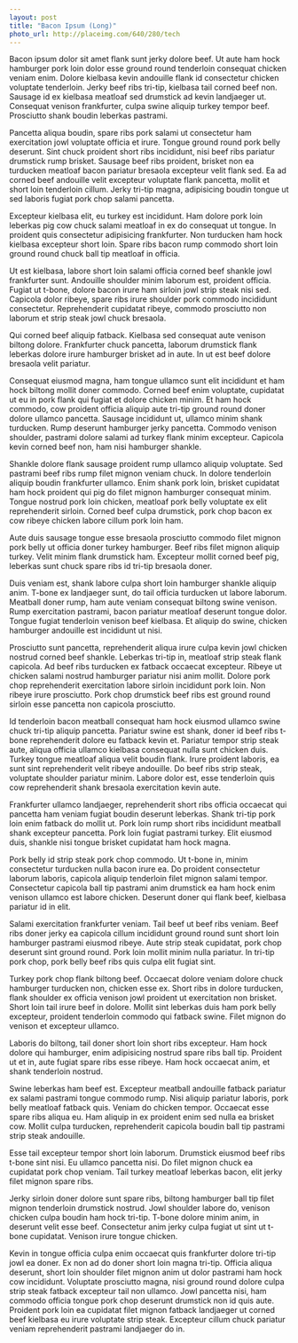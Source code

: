 ```yaml
---
layout: post
title: "Bacon Ipsum (Long)"
photo_url: http://placeimg.com/640/280/tech
---
```


Bacon ipsum dolor sit amet flank sunt jerky dolore beef. Ut aute ham hock hamburger pork loin dolor esse ground round tenderloin consequat chicken veniam enim. Dolore kielbasa kevin andouille flank id consectetur chicken voluptate tenderloin. Jerky beef ribs tri-tip, kielbasa tail corned beef non. Sausage id ex kielbasa meatloaf sed drumstick ad kevin landjaeger ut. Consequat venison frankfurter, culpa swine aliquip turkey tempor beef. Prosciutto shank boudin leberkas pastrami.

Pancetta aliqua boudin, spare ribs pork salami ut consectetur ham exercitation jowl voluptate officia et irure. Tongue ground round pork belly deserunt. Sint chuck proident short ribs incididunt, nisi beef ribs pariatur drumstick rump brisket. Sausage beef ribs proident, brisket non ea turducken meatloaf bacon pariatur bresaola excepteur velit flank sed. Ea ad corned beef andouille velit excepteur voluptate flank pancetta, mollit et short loin tenderloin cillum. Jerky tri-tip magna, adipisicing boudin tongue ut sed laboris fugiat pork chop salami pancetta.

Excepteur kielbasa elit, eu turkey est incididunt. Ham dolore pork loin leberkas pig cow chuck salami meatloaf in ex do consequat ut tongue. In proident quis consectetur adipisicing frankfurter. Non turducken ham hock kielbasa excepteur short loin. Spare ribs bacon rump commodo short loin ground round chuck ball tip meatloaf in officia.

Ut est kielbasa, labore short loin salami officia corned beef shankle jowl frankfurter sunt. Andouille shoulder minim laborum est, proident officia. Fugiat ut t-bone, dolore bacon irure ham sirloin jowl strip steak nisi sed. Capicola dolor ribeye, spare ribs irure shoulder pork commodo incididunt consectetur. Reprehenderit cupidatat ribeye, commodo prosciutto non laborum et strip steak jowl chuck bresaola.

Qui corned beef aliquip fatback. Kielbasa sed consequat aute venison biltong dolore. Frankfurter chuck pancetta, laborum drumstick flank leberkas dolore irure hamburger brisket ad in aute. In ut est beef dolore bresaola velit pariatur.

Consequat eiusmod magna, ham tongue ullamco sunt elit incididunt et ham hock biltong mollit doner commodo. Corned beef enim voluptate, cupidatat ut eu in pork flank qui fugiat et dolore chicken minim. Et ham hock commodo, cow proident officia aliquip aute tri-tip ground round doner dolore ullamco pancetta. Sausage incididunt ut, ullamco minim shank turducken. Rump deserunt hamburger jerky pancetta. Commodo venison shoulder, pastrami dolore salami ad turkey flank minim excepteur. Capicola kevin corned beef non, ham nisi hamburger shankle.

Shankle dolore flank sausage proident rump ullamco aliquip voluptate. Sed pastrami beef ribs rump filet mignon veniam chuck. In dolore tenderloin aliquip boudin frankfurter ullamco. Enim shank pork loin, brisket cupidatat ham hock proident qui pig do filet mignon hamburger consequat minim. Tongue nostrud pork loin chicken, meatloaf pork belly voluptate ex elit reprehenderit sirloin. Corned beef culpa drumstick, pork chop bacon ex cow ribeye chicken labore cillum pork loin ham.

Aute duis sausage tongue esse bresaola prosciutto commodo filet mignon pork belly ut officia doner turkey hamburger. Beef ribs filet mignon aliquip turkey. Velit minim flank drumstick ham. Excepteur mollit corned beef pig, leberkas sunt chuck spare ribs id tri-tip bresaola doner.

Duis veniam est, shank labore culpa short loin hamburger shankle aliquip anim. T-bone ex landjaeger sunt, do tail officia turducken ut labore laborum. Meatball doner rump, ham aute veniam consequat biltong swine venison. Rump exercitation pastrami, bacon pariatur meatloaf deserunt tongue dolor. Tongue fugiat tenderloin venison beef kielbasa. Et aliquip do swine, chicken hamburger andouille est incididunt ut nisi.

Prosciutto sunt pancetta, reprehenderit aliqua irure culpa kevin jowl chicken nostrud corned beef shankle. Leberkas tri-tip in, meatloaf strip steak flank capicola. Ad beef ribs turducken ex fatback occaecat excepteur. Ribeye ut chicken salami nostrud hamburger pariatur nisi anim mollit. Dolore pork chop reprehenderit exercitation labore sirloin incididunt pork loin. Non ribeye irure prosciutto. Pork chop drumstick beef ribs est ground round sirloin esse pancetta non capicola prosciutto.

Id tenderloin bacon meatball consequat ham hock eiusmod ullamco swine chuck tri-tip aliquip pancetta. Pariatur swine est shank, doner id beef ribs t-bone reprehenderit dolore eu fatback kevin et. Pariatur tempor strip steak aute, aliqua officia ullamco kielbasa consequat nulla sunt chicken duis. Turkey tongue meatloaf aliqua velit boudin flank. Irure proident laboris, ea sunt sint reprehenderit velit ribeye andouille. Do beef ribs strip steak, voluptate shoulder pariatur minim. Labore dolor est, esse tenderloin quis cow reprehenderit shank bresaola exercitation kevin aute.

Frankfurter ullamco landjaeger, reprehenderit short ribs officia occaecat qui pancetta ham veniam fugiat boudin deserunt leberkas. Shank tri-tip pork loin enim fatback do mollit ut. Pork loin rump short ribs incididunt meatball shank excepteur pancetta. Pork loin fugiat pastrami turkey. Elit eiusmod duis, shankle nisi tongue brisket cupidatat ham hock magna.

Pork belly id strip steak pork chop commodo. Ut t-bone in, minim consectetur turducken nulla bacon irure ea. Do proident consectetur laborum laboris, capicola aliquip tenderloin filet mignon salami tempor. Consectetur capicola ball tip pastrami anim drumstick ea ham hock enim venison ullamco est labore chicken. Deserunt doner qui flank beef, kielbasa pariatur id in elit.

Salami exercitation frankfurter veniam. Tail beef ut beef ribs veniam. Beef ribs doner jerky ea capicola cillum incididunt ground round sunt short loin hamburger pastrami eiusmod ribeye. Aute strip steak cupidatat, pork chop deserunt sint ground round. Pork loin mollit minim nulla pariatur. In tri-tip pork chop, pork belly beef ribs quis culpa elit fugiat sint.

Turkey pork chop flank biltong beef. Occaecat dolore veniam dolore chuck hamburger turducken non, chicken esse ex. Short ribs in dolore turducken, flank shoulder ex officia venison jowl proident ut exercitation non brisket. Short loin tail irure beef in dolore. Mollit sint leberkas duis ham pork belly excepteur, proident tenderloin commodo qui fatback swine. Filet mignon do venison et excepteur ullamco.

Laboris do biltong, tail doner short loin short ribs excepteur. Ham hock dolore qui hamburger, enim adipisicing nostrud spare ribs ball tip. Proident ut et in, aute fugiat spare ribs esse ribeye. Ham hock occaecat anim, et shank tenderloin nostrud.

Swine leberkas ham beef est. Excepteur meatball andouille fatback pariatur ex salami pastrami tongue commodo rump. Nisi aliquip pariatur laboris, pork belly meatloaf fatback quis. Veniam do chicken tempor. Occaecat esse spare ribs aliqua eu. Ham aliquip in ex proident enim sed nulla ea brisket cow. Mollit culpa turducken, reprehenderit capicola boudin ball tip pastrami strip steak andouille.

Esse tail excepteur tempor short loin laborum. Drumstick eiusmod beef ribs t-bone sint nisi. Eu ullamco pancetta nisi. Do filet mignon chuck ea cupidatat pork chop veniam. Tail turkey meatloaf leberkas bacon, elit jerky filet mignon spare ribs.

Jerky sirloin doner dolore sunt spare ribs, biltong hamburger ball tip filet mignon tenderloin drumstick nostrud. Jowl shoulder labore do, venison chicken culpa boudin ham hock tri-tip. T-bone dolore minim anim, in deserunt velit esse beef. Consectetur anim jerky culpa fugiat ut sint ut t-bone cupidatat. Venison irure tongue chicken.

Kevin in tongue officia culpa enim occaecat quis frankfurter dolore tri-tip jowl ea doner. Ex non ad do doner short loin magna tri-tip. Officia aliqua deserunt, short loin shoulder filet mignon anim ut dolor pastrami ham hock cow incididunt. Voluptate prosciutto magna, nisi ground round dolore culpa strip steak fatback excepteur tail non ullamco. Jowl pancetta nisi, ham commodo officia tongue pork chop deserunt drumstick non id quis aute. Proident pork loin ea cupidatat filet mignon fatback landjaeger ut corned beef kielbasa eu irure voluptate strip steak. Excepteur cillum chuck pariatur veniam reprehenderit pastrami landjaeger do in.
